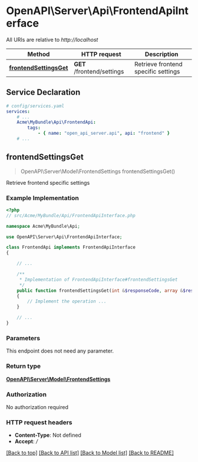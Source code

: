 # OpenAPI\Server\Api\FrontendApiInterface

All URIs are relative to *http://localhost*

Method | HTTP request | Description
------------- | ------------- | -------------
[**frontendSettingsGet**](FrontendApiInterface.md#frontendSettingsGet) | **GET** /frontend/settings | Retrieve frontend specific settings


## Service Declaration
```yaml
# config/services.yaml
services:
    # ...
    Acme\MyBundle\Api\FrontendApi:
        tags:
            - { name: "open_api_server.api", api: "frontend" }
    # ...
```

## **frontendSettingsGet**
> OpenAPI\Server\Model\FrontendSettings frontendSettingsGet()

Retrieve frontend specific settings

### Example Implementation
```php
<?php
// src/Acme/MyBundle/Api/FrontendApiInterface.php

namespace Acme\MyBundle\Api;

use OpenAPI\Server\Api\FrontendApiInterface;

class FrontendApi implements FrontendApiInterface
{

    // ...

    /**
     * Implementation of FrontendApiInterface#frontendSettingsGet
     */
    public function frontendSettingsGet(int &$responseCode, array &$responseHeaders): array|object|null
    {
        // Implement the operation ...
    }

    // ...
}
```

### Parameters
This endpoint does not need any parameter.

### Return type

[**OpenAPI\Server\Model\FrontendSettings**](../Model/FrontendSettings.md)

### Authorization

No authorization required

### HTTP request headers

 - **Content-Type**: Not defined
 - **Accept**: */*

[[Back to top]](#) [[Back to API list]](../../README.md#documentation-for-api-endpoints) [[Back to Model list]](../../README.md#documentation-for-models) [[Back to README]](../../README.md)


